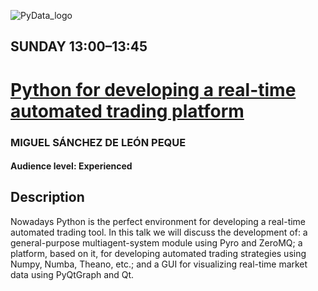 ![PyData_logo](http://pydata.org/madrid2016/static/images/pydata-logo-madrid-2016.png)

## SUNDAY 13:00–13:45
# [Python for developing a real-time automated trading platform](http://pydata.org/madrid2016/schedule/presentation/11/)

### MIGUEL SÁNCHEZ DE LEÓN PEQUE
#### Audience level: Experienced
## Description

Nowadays Python is the perfect environment for developing a real-time automated trading tool. In this talk we will discuss the development of: a general-purpose multiagent-system module using Pyro and ZeroMQ; a platform, based on it, for developing automated trading strategies using Numpy, Numba, Theano, etc.; and a GUI for visualizing real-time market data using PyQtGraph and Qt.
